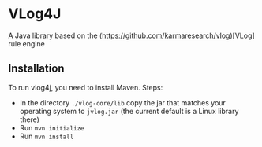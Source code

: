 VLog4J
======

A Java library based on the (https://github.com/karmaresearch/vlog)[VLog] rule engine

Installation
------------

To run vlog4j, you need to install Maven. Steps:

* In the directory ```./vlog-core/lib``` copy the jar that matches your operating system to ```jvlog.jar``` (the current default is a Linux library there)
* Run ```mvn initialize```
* Run ```mvn install```

